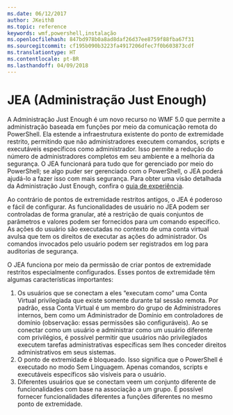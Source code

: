 ```yaml
---
ms.date: 06/12/2017
author: JKeithB
ms.topic: reference
keywords: wmf,powershell,instalação
ms.openlocfilehash: 847bd978b0a8ad8daf26d37ee8759f88fba67f31
ms.sourcegitcommit: cf195b090b3223fa4917206dfec7f0b603873cdf
ms.translationtype: HT
ms.contentlocale: pt-BR
ms.lasthandoff: 04/09/2018
---
```

# <a name="just-enough-administration-jea"></a>JEA (Administração Just Enough)
A Administração Just Enough é um novo recurso no WMF 5.0 que permite a administração baseada em funções por meio da comunicação remota do PowerShell.  Ela estende a infraestrutura existente do ponto de extremidade restrito, permitindo que não administradores executem comandos, scripts e executáveis específicos como administrador.  Isso permite a redução do número de administradores completos em seu ambiente e a melhoria da segurança.  O JEA funcionará para tudo que for gerenciado por meio do PowerShell; se algo puder ser gerenciado com o PowerShell, o JEA poderá ajudá-lo a fazer isso com mais segurança.  Para obter uma visão detalhada da Administração Just Enough, confira o [guia de experiência](http://aka.ms/JEA).

Ao contrário de pontos de extremidade restritos antigos, o JEA é poderoso e fácil de configurar.  As funcionalidades de usuário no JEA podem ser controladas de forma granular, até a restrição de quais conjuntos de parâmetros e valores podem ser fornecidos para um comando específico. As ações do usuário são executadas no contexto de uma conta virtual avulsa que tem os direitos de executar as ações do administrador.  Os comandos invocados pelo usuário podem ser registrados em log para auditorias de segurança.

O JEA funciona por meio da permissão de criar pontos de extremidade restritos especialmente configurados.  Esses pontos de extremidade têm algumas características importantes:

1. Os usuários que se conectam a eles “executam como” uma Conta Virtual privilegiada que existe somente durante tal sessão remota.  Por padrão, essa Conta Virtual é um membro do grupo de Administradores internos, bem como um Administrador de Domínio em controladores de domínio (observação: essas permissões são configuráveis). Ao se conectar como um usuário e administrar como um usuário diferente com privilégios, é possível permitir que usuários não privilegiados executem tarefas administrativas específicas sem lhes conceder direitos administrativos em seus sistemas.
2. O ponto de extremidade é bloqueado.  Isso significa que o PowerShell é executado no modo Sem Linguagem.  Apenas comandos, scripts e executáveis específicos são visíveis para o usuário.
3. Diferentes usuários que se conectam veem um conjunto diferente de funcionalidades com base na associação a um grupo.  É possível fornecer funcionalidades diferentes a funções diferentes no mesmo ponto de extremidade.